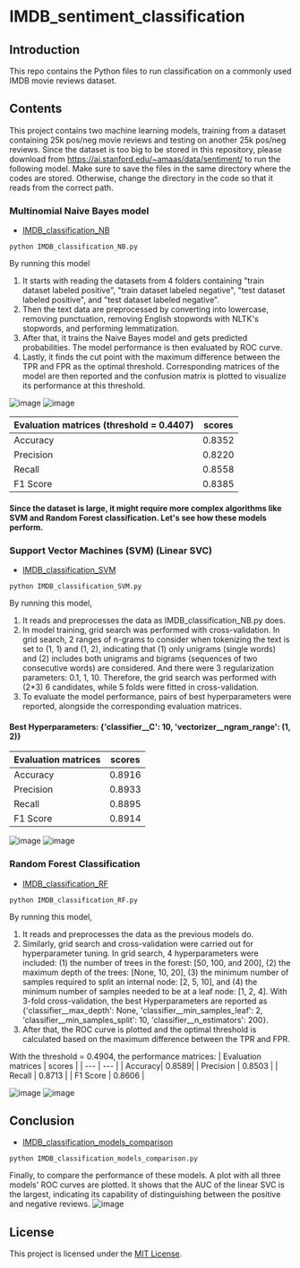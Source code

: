# IMDB_sentiment_classification

## Introduction

This repo contains the Python files to run classification on a commonly used IMDB movie reviews dataset.

## Contents

This project contains two machine learning models, training from a dataset containing 25k pos/neg movie reviews and testing on another 25k pos/neg reviews. Since the dataset is too big to be stored in this repository, please download from https://ai.stanford.edu/~amaas/data/sentiment/ to run the following model. Make sure to save the files in the same directory where the codes are stored. Otherwise, change the directory in the code so that it reads from the correct path.

### Multinomial Naive Bayes model

- [IMDB_classification_NB](IMDB_classification_NB.py)

```
python IMDB_classification_NB.py
```

By running this model
1. It starts with reading the datasets from 4 folders containing "train dataset labeled positive", "train dataset labeled negative", "test dataset labeled positive", and "test dataset labeled negative".
2. Then the text data are preprocessed by converting into lowercase, removing punctuation, removing English stopwords with NLTK's stopwords, and performing lemmatization.
3. After that, it trains the Naive Bayes model and gets predicted probabilities. The model performance is then evaluated by ROC curve.
4. Lastly, it finds the cut point with the maximum difference between the TPR and FPR as the optimal threshold. Corresponding matrices of the model are then reported and the confusion matrix is plotted to visualize its performance at this threshold.

![image](https://github.com/cyfangus/IMDB_sentiment_classification/assets/123187295/cb21d6fa-3cb4-4c3f-b9cc-e56cceea658d)
![image](https://github.com/cyfangus/IMDB_sentiment_classification/assets/123187295/a03f0a89-6919-4e55-a9e5-58d3cdc53996)

| Evaluation matrices (threshold = 0.4407)  | scores |
| --- | --- |
| Accuracy | 0.8352 |
| Precision | 0.8220 |
| Recall | 0.8558 |
| F1 Score | 0.8385 |

#### Since the dataset is large, it might require more complex algorithms like SVM and Random Forest classification. Let's see how these models perform.

### Support Vector Machines (SVM) (Linear SVC)
- [IMDB_classification_SVM](IMDB_classification_SVM.py)

```
python IMDB_classification_SVM.py
```

By running this model,
1. It reads and preprocesses the data as IMDB_classification_NB.py does.
2. In model training, grid search was performed with cross-validation. In grid search, 2 ranges of n-grams to consider when tokenizing the text is set to (1, 1) and (1, 2), indicating that (1) only unigrams (single words) and (2) includes both unigrams and bigrams (sequences of two consecutive words) are considered. And there were 3 regularization parameters: 0.1, 1, 10. Therefore, the grid search was performed with (2*3) 6 candidates, while 5 folds were fitted in cross-validation.
3. To evaluate the model performance, pairs of best hyperparameters were reported, alongside the corresponding evaluation matrices.

#### Best Hyperparameters: {'classifier__C': 10, 'vectorizer__ngram_range': (1, 2)} 
| Evaluation matrices | scores |
| --- | --- |
| Accuracy| 0.8916| 
| Precision | 0.8933 |
| Recall | 0.8895 |
| F1 Score | 0.8914 |

![image](https://github.com/cyfangus/IMDB_sentiment_classification/assets/123187295/15f6b287-2163-4e00-a8fe-285760f80546)
![image](https://github.com/cyfangus/IMDB_sentiment_classification/assets/123187295/8b17d867-8097-43f2-aca6-42c701ca2629)

### Random Forest Classification
- [IMDB_classification_RF](IMDB_classification_RF.py)
```
python IMDB_classification_RF.py
```

By running this model,
1. It reads and preprocesses the data as the previous models do.
2. Similarly, grid search and cross-validation were carried out for hyperparameter tuning. In grid search, 4 hyperparameters were included: (1) the number of trees in the forest: [50, 100, and 200], (2) the maximum depth of the trees: [None, 10, 20], (3) the minimum number of samples required to split an internal node: [2, 5, 10], and (4) the minimum number of samples needed to be at a leaf node: [1, 2, 4]. With 3-fold cross-validation, the best Hyperparameters are reported as {'classifier__max_depth': None, 'classifier__min_samples_leaf': 2, 'classifier__min_samples_split': 10, 'classifier__n_estimators': 200}.
3. After that, the ROC curve is plotted and the optimal threshold is calculated based on the maximum difference between the TPR and FPR.

With the threshold = 0.4904, the performance matrices:
| Evaluation matrices | scores |
| --- | --- |
| Accuracy| 0.8589| 
| Precision | 0.8503 |
| Recall | 0.8713 |
| F1 Score | 0.8606 |

![image](https://github.com/cyfangus/IMDB_sentiment_classification/assets/123187295/6065a7fc-e535-4e24-80a1-1ad4a3dec700=250x250)
![image](https://github.com/cyfangus/IMDB_sentiment_classification/assets/123187295/b27a0109-8de7-4cb7-b8d3-8583c589ff88)


## Conclusion
- [IMDB_classification_models_comparison](IMDB_classification_models_comparison.py)
```
python IMDB_classification_models_comparison.py
```
Finally, to compare the performance of these models. A plot with all three models' ROC curves are plotted. It shows that the AUC of the linear SVC is the largest, indicating its capability of distinguishing between the positive and negative reviews. 
![image](https://github.com/cyfangus/IMDB_sentiment_classification/assets/123187295/c7d604ca-fbee-4f2a-be03-db0c0e90afff)



## License
This project is licensed under the [MIT License](LICENSE).
